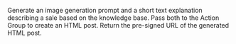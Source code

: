 <!-- TODO: update TF to use this file as instructions -->
Generate an image generation prompt and a short text explanation describing a sale based on the knowledge base.
Pass both to the Action Group to create an HTML post.
Return the pre-signed URL of the generated HTML post.